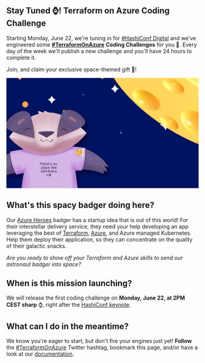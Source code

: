## Stay Tuned ⌚! Terraform on Azure Coding Challenge

Starting Monday, June 22, we're tuning in for [#HashiConf Digital](https://hashiconf.com/digital-june/) and we've engineered some **[#TerraformOnAzure](https://twitter.com/search?q=%23terraformonazure)** **Coding Challenges** for you 🚀. Every day of the week we'll  publish a new challenge and you'll have 24 hours to complete it. 

Join, and claim your exclusive space-themed gift 🎁!

![Space Badger](./assets/Badger-ToA.png)

## What's this spacy badger doing here?

Our [Azure Heroes](https://aka.ms/azure.heroes) badger has a startup idea that is out of this world! For their interstellar delivery service, they need your help developing an app leveraging the best of [Terraform](https://terraform.io), [Azure](https://azure.com), and Azure managed Kubernetes. Help them deploy their application, so they can concentrate on the quality of their galactic snacks.

*Are you ready to show off your Terraform and Azure skills to send our astronaut badger into space?*

## When is this mission launching? 

We will release the first coding challenge on **Monday, June 22, at 2PM CEST sharp** ⌚, right after the [HashiConf keynote](https://hashiconf.com/digital-june/).

## What can I do in the meantime?

We know you're eager to start, but don't fire your engines just yet! **Follow** the [#TerraformOnAzure](https://twitter.com/search?q=%23terraformonazure) Twitter hashtag, bookmark this page, and/or have a look at our [documentation](https://docs.microsoft.com/en-us/azure/developer/terraform/).
